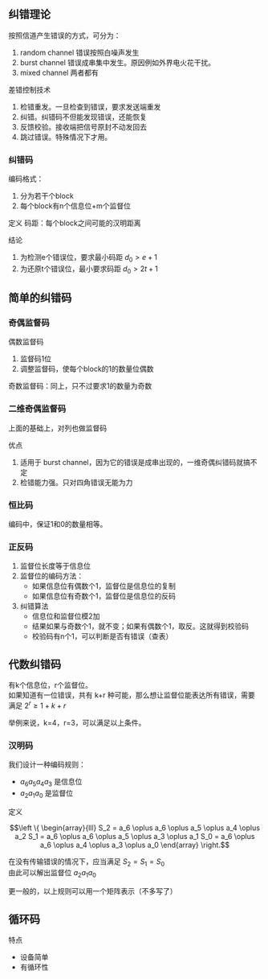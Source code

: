 
## 纠错理论

按照信道产生错误的方式，可分为：
1. random channel 错误按照白噪声发生
2. burst channel 错误成串集中发生。原因例如外界电火花干扰。
3. mixed channel 两者都有

差错控制技术
1. 检错重发。一旦检查到错误，要求发送端重发
2. 纠错。纠错码不但能发现错误，还能恢复
3. 反馈校验。接收端把信号原封不动发回去
4. 跳过错误。特殊情况下才用。


### 纠错码

编码格式：
1. 分为若干个block
2. 每个block有n个信息位+m个监督位


定义 码距：每个block之间可能的汉明距离

结论
1. 为检测e个错误位，要求最小码距 $d_0\gt e+1$
2. 为还原t个错误位，最小要求码距 $d_0\gt 2t+1$


## 简单的纠错码

### 奇偶监督码

偶数监督码
1. 监督码1位
2. 调整监督码，使每个block的1的数量位偶数

奇数监督码：同上，只不过要求1的数量为奇数


### 二维奇偶监督码

上面的基础上，对列也做监督码

优点
1. 适用于 burst channel，因为它的错误是成串出现的，一维奇偶纠错码就搞不定
2. 检错能力强。只对四角错误无能为力

### 恒比码

编码中，保证1和0的数量相等。

### 正反码

1. 监督位长度等于信息位
2. 监督位的编码方法：
    - 如果信息位有偶数个1，监督位是信息位的复制
    - 如果信息位有奇数个1，监督位是信息位的反码
3. 纠错算法
    - 信息位和监督位模2加
    - 结果如果与奇数个1，就不变；如果有偶数个1，取反。这就得到校验码
    - 校验码有n个1，可以判断是否有错误（查表）


## 代数纠错码

有k个信息位，r个监督位。  
如果知道有一位错误，共有 k+r 种可能，那么想让监督位能表达所有错误，需要满足 $2^r\geq 1+k+r$

举例来说，k=4，r=3，可以满足以上条件。

### 汉明码

我们设计一种编码规则：
- $a_6 a_5 a_4 a_3$ 是信息位
- $a_2 a_1 a_0$ 是监督位

定义

$$\left \{ \begin{array}{lll}
S_2 = a_6 \oplus a_6 \oplus a_5 \oplus a_4 \oplus a_2
S_1 = a_6 \oplus a_6 \oplus a_5 \oplus a_3 \oplus a_1
S_0 = a_6 \oplus a_6 \oplus a_4 \oplus a_3 \oplus a_0
\end{array} \right.$$


在没有传输错误的情况下，应当满足 $S_2 = S_1 = S_0$  
由此可以解出监督位 $a_2 a_1 a_0$


更一般的，以上规则可以用一个矩阵表示（不多写了）


## 循环码

特点
- 设备简单
- 有循环性
